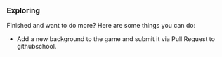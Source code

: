 ### Exploring

Finished and want to do more? Here are some things you can do:

- Add a new background to the game and submit it via Pull Request to githubschool.
